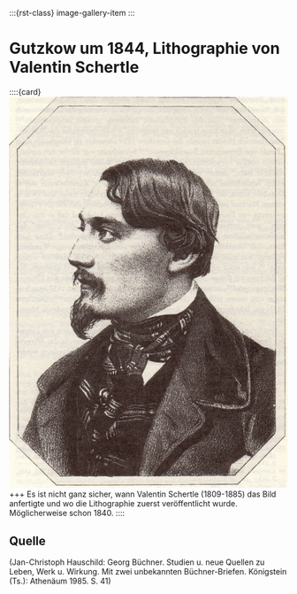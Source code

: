 :::{rst-class} image-gallery-item
:::
# Gutzkow um 1844, Lithographie von Valentin Schertle

::::{card}
[![](GuBi442-large.jpg)](GuBi442-large.jpg)
+++
Es ist nicht ganz sicher, wann Valentin Schertle (1809-1885) das Bild anfertigte und wo die Lithographie zuerst veröffentlicht wurde. Möglicherweise schon 1840.
::::

## Quelle

(Jan-Christoph Hauschild: Georg Büchner. Studien u. neue Quellen zu Leben, Werk u. Wirkung. Mit zwei unbekannten Büchner-Briefen. Königstein (Ts.): Athenäum 1985. S. 41)
